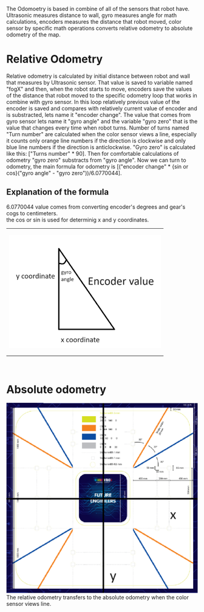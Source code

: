 The Odomoetry is based in combine of all of the sensors that robot have. Ultrasonic measures distance to wall, gyro measures angle for math calculations, encoders measures the distance that robot moved, color sensor by specific math operations converts relative odometry to absolute odometry of the map.
# Relative Odometry
  Relative odometry is calculated by initial distance between robot and wall that measures by Ultrasonic sensor. That value is saved to variable named "fogX" and then, when the robot starts to move, encoders save the values of the distance that robot moved to the specific odometry loop that works in combine with gyro sensor. In this loop relatively previous value of the encoder is saved and compares with relatively current value of encoder and is substracted, lets name it "encoder change". The value that comes from gyro sensor lets name it "gyro angle" and the variable "gyro zero" that is the value that changes every time when robot turns. Number of turns named "Turn number" are calculated when the color sensor views a line, especially it counts only orange line numbers if the direction is clockwise and only blue line numbers if the direction is anticlockwise. "Gyro zero" is calculated like this: ["Turns number" * 90]. Then for comfortable calculations of odometry "gyro zero" substracts from "gyro angle". Now we can turn to odometry, the main formula for odometry is [("encoder change" * {sin or cos}("gyro angle" - "gyro zero"))/6.0770044]. 
  
## Explanation of the formula
  6.0770044 value comes from converting encoder's degrees and gear's cogs to centimeters. </br>
  the cos or sin is used for determinig x and y coordinates.
<table>
  <tr>
    <td width=400>
      
  ![odometry explanation](https://github.com/QZOFlameFE/FE2024_1st_repo_ByFlame/blob/main/Instructions/Power_and_Sense_Management/calculating_odometry.png)
    </td>
  </tr>
</table>
</br>

# Absolute odometry

![absolute odometry principle](https://github.com/QZOFlameFE/FE2024_1st_repo_ByFlame/blob/main/Instructions/Power_and_Sense_Management/absolute_odometry_principle.png) </br>
The relative odometry transfers to the absolute odometry when the color sensor views line. 
